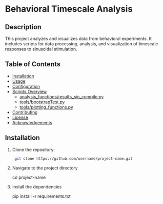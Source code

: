 # Behavioral Timescale Analysis

## Description
This project analyzes and visualizes data from behavioral experiments. It includes scripts for data processing, analysis, and visualization of timescale responses to sinusoidal stimulation.

## Table of Contents
- [Installation](#installation)
- [Usage](#usage)
- [Configuration](#configuration)
- [Scripts Overview](#scripts-overview)
  - [analysis_functions/results_sin_compile.py](#analysis_functionsresults_sin_compilepy)
  - [tools/bootstrapTest.py](#toolsbootstrapTestpy)
  - [tools/plotting_functions.py](#toolsplotting_functionspy)
- [Contributing](#contributing)
- [License](#license)
- [Acknowledgements](#acknowledgements)

## Installation
1. Clone the repository:
   ```sh
    git clone https://github.com/username/project-name.git

2. Navigate to the project directory
    
    cd project-name

3. Install the dependencies

    pip install -r requirements.txt
    

